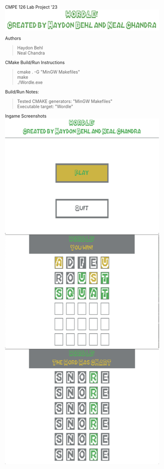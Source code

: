 CMPE 126 Lab Project '23  
![alt text]( ./screenshots/title.png)

Authors
> Haydon Behl  
> Neal Chandra

CMake Build/Run Instructions
> cmake . -G "MinGW Makefiles"  
> make  
> ./Wordle.exe

Build/Run Notes:
> Tested CMAKE generators: "MinGW Makefiles"  
> Executable target: "Wordle"

Ingame Screenshots  
![alt text]( ./screenshots/menu.png)  
![alt text]( ./screenshots/win.png)  
![alt text]( ./screenshots/loss.png)  
